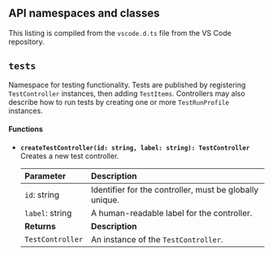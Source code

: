## API namespaces and classes

This listing is compiled from the `vscode.d.ts` file from the VS Code repository.

## `tests`

Namespace for testing functionality. Tests are published by registering `TestController` instances, then adding `TestItems`. Controllers may also describe how to run tests by creating one or more `TestRunProfile` instances.

#### Functions

*   **`createTestController(id: string, label: string): TestController`**
    Creates a new test controller.

    | Parameter           | Description                                                |
    | :------------------ | :--------------------------------------------------------- |
    | `id`: string        | Identifier for the controller, must be globally unique.    |
    | `label`: string     | A human-readable label for the controller.                 |
    | **Returns**         | **Description**                                            |
    | `TestController`    | An instance of the `TestController`.                       |